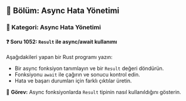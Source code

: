 ## 📘 Bölüm: Async Hata Yönetimi
### 🔹 Kategori: Async Hata Yönetimi
#### ❓ Soru 1052: `Result` ile async/await kullanımı

Aşağıdakileri yapan bir Rust programı yazın:

- Bir async fonksiyon tanımlayın ve bir `Result` değeri döndürün.
- Fonksiyonu `await` ile çağırın ve sonucu kontrol edin.
- Hata ve başarı durumları için farklı çıktılar üretin.

🔧 **Görev:** Async fonksiyonlarda `Result` tipinin nasıl kullanıldığını gösterin.

